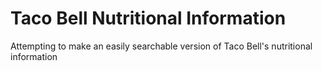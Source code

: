 # Taco Bell Nutritional Information
Attempting to make an easily searchable version of Taco Bell's nutritional information
